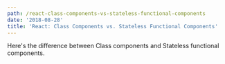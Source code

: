 ```yaml
---
path: /react-class-components-vs-stateless-functional-components
date: '2018-08-28'
title: 'React: Class Components vs. Stateless Functional Components'
---
```

Here's the difference between Class components and Stateless functional components.
